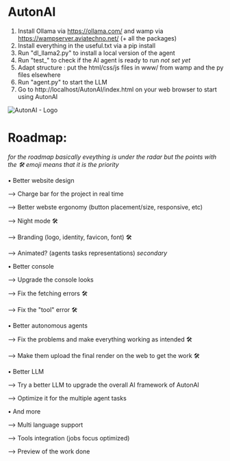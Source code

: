 # AutonAI
1. Install Ollama via https://ollama.com/ and wamp via https://wampserver.aviatechno.net/ (+ all the packages)
2. Install everything in the useful.txt via a pip install
3. Run "dl_llama2.py" to install a local version of the agent
4. Run "test_" to check if the AI agent is ready to run *not set yet*
5. Adapt structure : put the html/css/js files in www/ from wamp and the py files elsewhere
6. Run "agent.py" to start the LLM
7. Go to http://localhost/AutonAI/index.html on your web browser to start using AutonAI

![AutonAI - Logo](https://github.com/user-attachments/assets/a233199c-266d-45dd-be3c-118b1be7495e)

# Roadmap:
*for the roadmap basically eveything is under the radar but the points with the 🛠️ emoji means that it is the priority*

• Better website design

  --> Charge bar for the project in real time
  
  --> Better webste ergonomy (button placement/size, responsive, etc)
  
  --> Night mode 🛠️
  
  --> Branding (logo, identity, favicon, font) 🛠️
  
  --> Animated? (agents tasks representations) *secondary*
  

• Better console

  --> Upgrade the console looks
  
  --> Fix the fetching errors 🛠️
  
  --> Fix the "tool" error 🛠️
  

• Better autonomous agents

  --> Fix the problems and make everything working as intended 🛠️
  
  --> Make them upload the final render on the web to get the work 🛠️
  

• Better LLM

  --> Try a better LLM to upgrade the overall AI framework of AutonAI
  
  --> Optimize it for the multiple agent tasks
  

• And more

--> Multi language support

--> Tools integration (jobs focus optimized)

--> Preview of the work done
